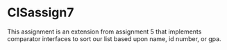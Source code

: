 # CISassign7
This assignment is an extension from assignment 5 that implements comparator interfaces to sort our list based upon name, id number, or gpa. 
